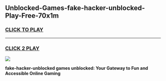 
## Unblocked-Games-fake-hacker-unblocked-Play-Free-70x1m
<h3>
<a href="https://premium76.site?title=fake-hacker-unblocked&ref=23A">CLICK TO PLAY</a></h3>
<hr>

<h3>
<a href="https://premium76.site?title=fake-hacker-unblocked&ref=23A">CLICK 2 PLAY</a>
  
</h3>

<a href="https://premium76.site?title=fake-hacker-unblocked&ref=23A"><img src="https://clearcache.store/games.png"></a>


**fake-hacker-unblocked games unblocked: Your Gateway to Fun and Accessible Online Gaming**
